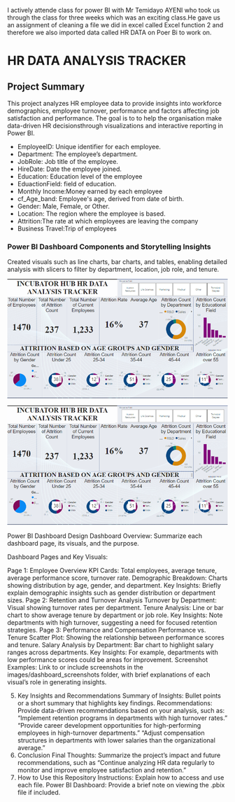 I actively attende class for power BI with Mr Temidayo AYENI who took us through the class for  three weeks which was an exciting class.He gave us an assignment of cleaning a file we did in excel called Excel function 2 and therefore we also imported data called HR DATA on Poer Bi to work on.

# HR DATA ANALYSIS TRACKER

## Project Summary
This project analyzes HR employee data to provide insights into workforce demographics, employee turnover, performance and factors affecting job satisfaction and performance. The goal is to to help the organisation make data-driven HR decisionsthrough visualizations and interactive reporting in Power BI.

- EmployeeID: Unique identifier for each employee.
- Department: The employee’s department.
- JobRole: Job title of the employee.
- HireDate: Date the employee joined.
- Education: Education level of the employee
- EduactionField: field of education.
- Monthly Income:Money earned by each employee
- cf_Age_band: Employee's age, derived from date of birth.
- Gender: Male, Female, or Other.
- Location: The region where the employee is based.
- Attrition:The rate at which employees are leaving the company
- Business Travel:Trip of employees

### Power BI Dashboard Components and Storytelling Insights

Created visuals such as line charts, bar charts, and tables, enabling detailed analysis with slicers to filter by department, location, job role, and tenure.

![](https://github.com/sharifahstella/LITA-Class-Docuentation-PowerBI/blob/main/HRDATA.PNG)

![](https://github.com/sharifahstella/LITA-Class-Docuentation-PowerBI/blob/main/HRDATA.PNG)

Power BI Dashboard Design
Dashboard Overview: Summarize each dashboard page, its visuals, and the purpose.

Dashboard Pages and Key Visuals:

Page 1: Employee Overview
KPI Cards: Total employees, average tenure, average performance score, turnover rate.
Demographic Breakdown: Charts showing distribution by age, gender, and department.
Key Insights: Briefly explain demographic insights such as gender distribution or department sizes.
Page 2: Retention and Turnover Analysis
Turnover by Department: Visual showing turnover rates per department.
Tenure Analysis: Line or bar chart to show average tenure by department or job role.
Key Insights: Note departments with high turnover, suggesting a need for focused retention strategies.
Page 3: Performance and Compensation
Performance vs. Tenure Scatter Plot: Showing the relationship between performance scores and tenure.
Salary Analysis by Department: Bar chart to highlight salary ranges across departments.
Key Insights: For example, departments with low performance scores could be areas for improvement.
Screenshot Examples: Link to or include screenshots in the images/dashboard_screenshots folder, with brief explanations of each visual’s role in generating insights.

5. Key Insights and Recommendations
Summary of Insights: Bullet points or a short summary that highlights key findings.
Recommendations: Provide data-driven recommendations based on your analysis, such as:
“Implement retention programs in departments with high turnover rates.”
“Provide career development opportunities for high-performing employees in high-turnover departments.”
“Adjust compensation structures in departments with lower salaries than the organizational average.”
6. Conclusion
Final Thoughts: Summarize the project’s impact and future recommendations, such as “Continue analyzing HR data regularly to monitor and improve employee satisfaction and retention.”
7. How to Use this Repository
Instructions: Explain how to access and use each file.
Power BI Dashboard: Provide a brief note on viewing the .pbix file if included.
